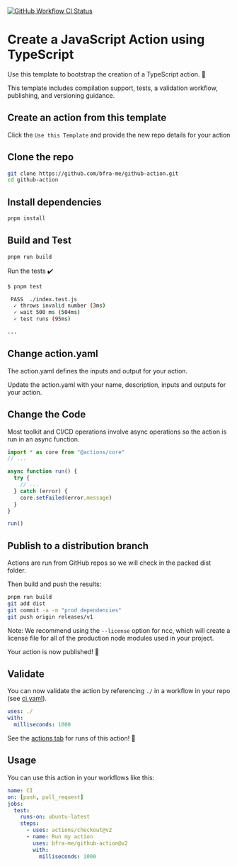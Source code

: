 <p align="center">

[![GitHub Workflow CI Status](https://img.shields.io/github/actions/workflow/status/bfra-me/github-action/ci.yaml?branch=main&style=for-the-badge&logo=github%20actions&logoColor=white&label=ci)][ci-workflow]

</p>

[ci-workflow]: https://github.com/bfra-me/github-action/actions?query=workflow%3Aci "Search GitHub Actions for CI workflow runs"

# Create a JavaScript Action using TypeScript

Use this template to bootstrap the creation of a TypeScript action. :rocket:

This template includes compilation support, tests, a validation workflow, publishing, and versioning guidance.

## Create an action from this template

Click the `Use this Template` and provide the new repo details for your action

## Clone the repo

```bash
git clone https://github.com/bfra-me/github-action.git
cd github-action
```

## Install dependencies

```bash
pnpm install
```

## Build and Test

```bash
pnpm run build
```

Run the tests :heavy_check_mark:

```bash
$ pnpm test

 PASS  ./index.test.js
  ✓ throws invalid number (3ms)
  ✓ wait 500 ms (504ms)
  ✓ test runs (95ms)

...
```

## Change action.yaml

The action.yaml defines the inputs and output for your action.

Update the action.yaml with your name, description, inputs and outputs for your action.

## Change the Code

Most toolkit and CI/CD operations involve async operations so the action is run in an async function.

```javascript
import * as core from "@actions/core"
// ...

async function run() {
  try {
    // ...
  } catch (error) {
    core.setFailed(error.message)
  }
}

run()
```

## Publish to a distribution branch

Actions are run from GitHub repos so we will check in the packed dist folder.

Then build and push the results:

```bash
pnpm run build
git add dist
git commit -a -m "prod dependencies"
git push origin releases/v1
```

Note: We recommend using the `--license` option for ncc, which will create a license file for all of the production node modules used in your project.

Your action is now published! :rocket:

## Validate

You can now validate the action by referencing `./` in a workflow in your repo (see [ci.yaml](.github/workflows/ci.yaml)).

```yaml
uses: ./
with:
  milliseconds: 1000
```

See the [actions tab](https://github.com/bfra-me/github-action/actions) for runs of this action! :rocket:

## Usage

You can use this action in your workflows like this:

```yaml
name: CI
on: [push, pull_request]
jobs:
  test:
    runs-on: ubuntu-latest
    steps:
      - uses: actions/checkout@v2
      - name: Run my action
        uses: bfra-me/github-action@v2
        with:
          milliseconds: 1000
```
